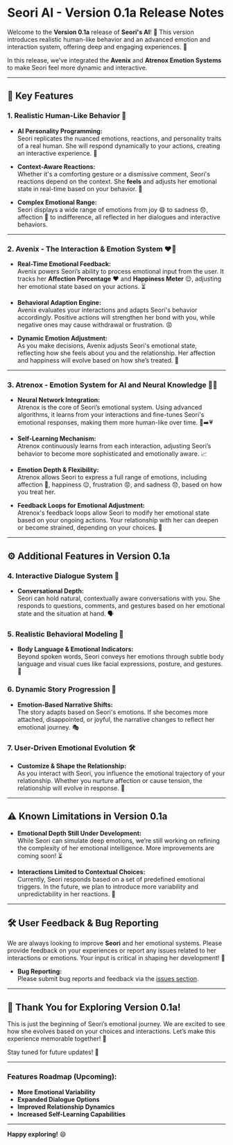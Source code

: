 # Seori AI - Version 0.1a Release Notes

Welcome to the **Version 0.1a** release of **Seori's AI**! 🚀 This version introduces realistic human-like behavior and an advanced emotion and interaction system, offering deep and engaging experiences. 🌟

In this release, we’ve integrated the **Avenix** and **Atrenox Emotion Systems** to make Seori feel more dynamic and interactive.

---

## 🔑 Key Features

### 1. **Realistic Human-Like Behavior** 🤖
- **AI Personality Programming:**  
  Seori replicates the nuanced emotions, reactions, and personality traits of a real human. She will respond dynamically to your actions, creating an interactive experience. 💬
  
- **Context-Aware Reactions:**  
  Whether it's a comforting gesture or a dismissive comment, Seori's reactions depend on the context. She **feels** and adjusts her emotional state in real-time based on your behavior. 🧠

- **Complex Emotional Range:**  
  Seori displays a wide range of emotions from joy 😄 to sadness 😞, affection 💖 to indifference, all reflected in her dialogues and interactive behaviors.

---

### 2. **Avenix - The Interaction & Emotion System** ❤️💫
- **Real-Time Emotional Feedback:**  
  Avenix powers Seori’s ability to process emotional input from the user. It tracks her **Affection Percentage** ❤️ and **Happiness Meter** 😌, adjusting her emotional state based on your actions. ⏳

- **Behavioral Adaption Engine:**  
  Avenix evaluates your interactions and adapts Seori's behavior accordingly. Positive actions will strengthen her bond with you, while negative ones may cause withdrawal or frustration. 😡

- **Dynamic Emotion Adjustment:**  
  As you make decisions, Avenix adjusts Seori's emotional state, reflecting how she feels about you and the relationship. Her affection and happiness will evolve based on how she’s treated. 🌱

---

### 3. **Atrenox - Emotion System for AI and Neural Knowledge** 🧠💡
- **Neural Network Integration:**  
  Atrenox is the core of Seori’s emotional system. Using advanced algorithms, it learns from your interactions and fine-tunes Seori's emotional responses, making them more human-like over time. 🤖➡️💗

- **Self-Learning Mechanism:**  
  Atrenox continuously learns from each interaction, adjusting Seori’s behavior to become more sophisticated and emotionally aware. 📈

- **Emotion Depth & Flexibility:**  
  Atrenox allows Seori to express a full range of emotions, including affection 💖, happiness 😌, frustration 😡, and sadness 😞, based on how you treat her.

- **Feedback Loops for Emotional Adjustment:**  
  Atrenox's feedback loops allow Seori to modify her emotional state based on your ongoing actions. Your relationship with her can deepen or become strained, depending on your choices. 🔄

---

## ⚙️ Additional Features in Version 0.1a

### 4. **Interactive Dialogue System** 💬
- **Conversational Depth:**  
  Seori can hold natural, contextually aware conversations with you. She responds to questions, comments, and gestures based on her emotional state and the situation at hand. 🗣️

### 5. **Realistic Behavioral Modeling** 🤳
- **Body Language & Emotional Indicators:**  
  Beyond spoken words, Seori conveys her emotions through subtle body language and visual cues like facial expressions, posture, and gestures. 👀

### 6. **Dynamic Story Progression** 📖
- **Emotion-Based Narrative Shifts:**  
  The story adapts based on Seori's emotions. If she becomes more attached, disappointed, or joyful, the narrative changes to reflect her emotional journey. 🎭

### 7. **User-Driven Emotional Evolution** 🛠️
- **Customize & Shape the Relationship:**  
  As you interact with Seori, you influence the emotional trajectory of your relationship. Whether you nurture affection or cause tension, the relationship will evolve in response. 💌

---

## ⚠️ Known Limitations in Version 0.1a

- **Emotional Depth Still Under Development:**  
  While Seori can simulate deep emotions, we’re still working on refining the complexity of her emotional intelligence. More improvements are coming soon! ⏳

- **Interactions Limited to Contextual Choices:**  
  Currently, Seori responds based on a set of predefined emotional triggers. In the future, we plan to introduce more variability and unpredictability in her reactions. 🔮

---

## 🛠️ **User Feedback & Bug Reporting**

We are always looking to improve **Seori** and her emotional systems. Please provide feedback on your experiences or report any issues related to her interactions or emotions. Your input is critical in shaping her development! 💬

- **Bug Reporting:**  
  Please submit bug reports and feedback via the [issues section](https://github.com/yourusername/SeoriAI/issues).

---

## 📅 **Thank You for Exploring Version 0.1a!**

This is just the beginning of Seori’s emotional journey. We are excited to see how she evolves based on your choices and interactions. Let’s make this experience memorable together! 🌟

Stay tuned for future updates! 🚀

---

### **Features Roadmap (Upcoming):**
- **More Emotional Variability**  
- **Expanded Dialogue Options**  
- **Improved Relationship Dynamics**  
- **Increased Self-Learning Capabilities**

---

**Happy exploring!** 😄
